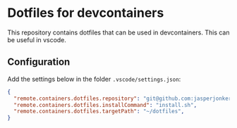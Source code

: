 # Dotfiles for devcontainers

This repository contains dotfiles that can be used in devcontainers. This can be useful in vscode.

## Configuration

Add the settings below in the folder `.vscode/settings.json`:

```json
{
  "remote.containers.dotfiles.repository": "git@github.com:jasperjonker/dotfiles-devcontainer.git",
  "remote.containers.dotfiles.installCommand": "install.sh",
  "remote.containers.dotfiles.targetPath": "~/dotfiles",
}
```
